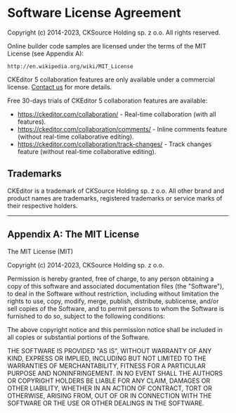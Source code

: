 # Software License Agreement

Copyright (c) 2014-2023, CKSource Holding sp. z o.o. All rights reserved.

Online builder code samples are licensed under the terms of the MIT License (see Appendix A):

    http://en.wikipedia.org/wiki/MIT_License

CKEditor 5 collaboration features are only available under a commercial license. [Contact us](https://ckeditor.com/contact/) for more details.

Free 30-days trials of CKEditor 5 collaboration features are available:

-   https://ckeditor.com/collaboration/ - Real-time collaboration (with all features).
-   https://ckeditor.com/collaboration/comments/ - Inline comments feature (without real-time collaborative editing).
-   https://ckeditor.com/collaboration/track-changes/ - Track changes feature (without real-time collaborative editing).

## Trademarks

CKEditor is a trademark of CKSource Holding sp. z o.o. All other brand
and product names are trademarks, registered trademarks or service
marks of their respective holders.

---

## Appendix A: The MIT License

The MIT License (MIT)

Copyright (c) 2014-2023, CKSource Holding sp. z o.o.

Permission is hereby granted, free of charge, to any person obtaining a copy
of this software and associated documentation files (the "Software"), to deal
in the Software without restriction, including without limitation the rights
to use, copy, modify, merge, publish, distribute, sublicense, and/or sell
copies of the Software, and to permit persons to whom the Software is
furnished to do so, subject to the following conditions:

The above copyright notice and this permission notice shall be included in
all copies or substantial portions of the Software.

THE SOFTWARE IS PROVIDED "AS IS", WITHOUT WARRANTY OF ANY KIND, EXPRESS OR
IMPLIED, INCLUDING BUT NOT LIMITED TO THE WARRANTIES OF MERCHANTABILITY,
FITNESS FOR A PARTICULAR PURPOSE AND NONINFRINGEMENT. IN NO EVENT SHALL THE
AUTHORS OR COPYRIGHT HOLDERS BE LIABLE FOR ANY CLAIM, DAMAGES OR OTHER
LIABILITY, WHETHER IN AN ACTION OF CONTRACT, TORT OR OTHERWISE, ARISING FROM,
OUT OF OR IN CONNECTION WITH THE SOFTWARE OR THE USE OR OTHER DEALINGS IN
THE SOFTWARE.
